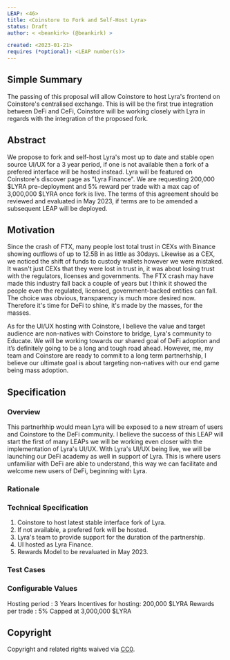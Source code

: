 ```yaml
---
LEAP: <46>
title: <Coinstore to Fork and Self-Host Lyra>
status: Draft
author: < <beankirk> (@beankirk) >

created: <2023-01-21>
requires (*optional): <LEAP number(s)>
---
```


<!--You can leave these HTML comments in your merged LEAP and delete the visible duplicate text guides, they will not appear and may be helpful to refer to if you edit it again. This is the suggested template for new LEAPs. Note that a LEAP number will be assigned by an editor. When opening a pull request to submit your LEAP, please use an abbreviated title in the filename, `leap-draft_title_abbrev.md`. The title should be 44 characters or less.-->

## Simple Summary
<!--"If you can't explain it simply, you don't understand it well enough." Simply describe the outcome the proposed changes intends to achieve. This should be non-technical and accessible to a casual community member.-->
The passing of this proposal will allow Coinstore to host Lyra's frontend on Coinstore's centralised exchange. This is will be the first true integration between DeFi and CeFi, Coinstore will be working closely with Lyra in regards with the integration of the proposed fork.  
  
## Abstract
<!--A short (~200 word) description of the proposed change, the abstract should clearly describe the proposed change. This is what *will* be done if the LEAP is implemented, not *why* it should be done or *how* it will be done. If the LEAP proposes deploying a new contract, write, "we propose to deploy a new contract that will do x".-->
We propose to fork and self-host Lyra's most up to date and stable open source UI/UX for a 3 year period, if one is not available then a fork of a prefered interface will be hosted instead. Lyra will be featured on Coinstore's discover page as "Lyra Finance". We are requesting 200,000 $LYRA pre-deployment and 5% reward per trade with a max cap of 3,000,000 $LYRA once fork is live. The terms of this agreement should be reviewed and evaluated in May 2023, if terms are to be amended a subsequent LEAP will be deployed.    

## Motivation
<!--This is the problem statement. This is the *why* of the LEAP. It should clearly explain *why* the current state of the protocol is inadequate.  It is critical that you explain *why* the change is needed, if the LEAP proposes changing how something is calculated, you must address *why* the current calculation is innaccurate or wrong. This is not the place to describe how the LEAP will address the issue!-->
Since the crash of FTX, many people lost total trust in CEXs with Binance showing outflows of up to 12.5B in as little as 30days. Likewise as a CEX, we noticed the shift of funds to custody wallets however we were mistaked. It wasn't just CEXs that they were lost in trust in, it was about losing trust with the regulators, licenses and governments. The FTX crash may have made this industry fall back a couple of years but I think it showed the people even the regulated, licensed, government-backed entities can fall. The choice was obvious, transparency is much more desired now. Therefore it's time for DeFi to shine, it's made by the masses, for the masses. 

As for the UI/UX hosting with Coinstore, I believe the value and target audience are non-natives with Coinstore to bridge, Lyra's community to Educate. We will be working towards our shared goal of DeFi adoption and it’s definitely going to be a long and tough road ahead. However, me, my team and Coinstore are ready to commit to a long term partnerhship, I believe our ultimate goal is about targeting non-natives with our end game being mass adoption. 

## Specification
<!--The specification should describe the syntax and semantics of any new feature, there are five sections
1. Overview
2. Rationale
3. Technical Specification
4. Test Cases
5. Configurable Values
-->

### Overview
<!--This is a high level overview of *how* the LEAP will solve the problem. The overview should clearly describe how the new feature will be implemented.-->
This partnerhhip would mean Lyra will be exposed to a new stream of users and Coinstore to the DeFi community. I believe the success of this LEAP will start the first of many LEAPs we will be working even closer with the implementation of Lyra's UI/UX. With Lyra's UI/UX being live, we will be launching our DeFi academy as well in support of Lyra. This is where users unfamiliar with DeFi are able to understand, this way we can facilitate and welcome new users of DeFi, beginning with Lyra.

### Rationale
<!--This is where you explain the reasoning behind how you propose to solve the problem. Why did you propose to implement the change in this way, what were the considerations and trade-offs. The rationale fleshes out what motivated the design and why particular design decisions were made. It should describe alternate designs that were considered and related work. The rationale may also provide evidence of consensus within the community, and should discuss important objections or concerns raised during discussion.-->

### Technical Specification
<!--The technical specification should outline the public API of the changes proposed. That is, changes to any of the interfaces Lyra currently exposes or the creations of new ones.-->
1) Coinstore to host latest stable interface fork of Lyra. 
2) If not available, a prefered fork will be hosted.
3) Lyra's team to provide support for the duration of the partnership.
4) UI hosted as Lyra Finance.
5) Rewards Model to be revaluated in May 2023.
  
### Test Cases
<!--Test cases for an implementation are mandatory for LEAPs but can be included with the implementation..-->

  
### Configurable Values
<!--Please list all values configurable under this implementation.-->
Hosting period : 3 Years
Incentives for hosting: 200,000 $LYRA
Rewards per trade : 5% Capped at 3,000,000 $LYRA

## Copyright
Copyright and related rights waived via [CC0](https://creativecommons.org/publicdomain/zero/1.0/).

